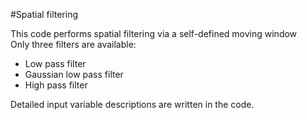 #Spatial filtering

This code performs spatial filtering via a self-defined moving window  
Only three filters are available:
- Low pass filter
- Gaussian low pass filter
- High pass filter  

Detailed input variable descriptions are written in the code.
